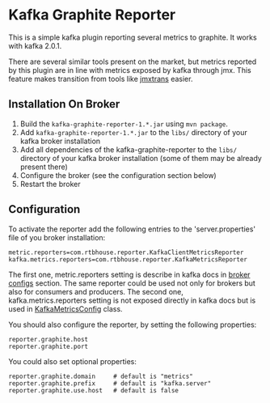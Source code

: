Kafka Graphite Reporter
=======================

This is a simple kafka plugin reporting several metrics to graphite. It works with kafka 2.0.1.

There are several similar tools present on the market, but metrics reported by this plugin
are in line with metrics exposed by kafka through jmx. This feature makes transition from
tools like [jmxtrans](https://github.com/jmxtrans/jmxtrans) easier.

Installation On Broker
------------

1. Build the `kafka-graphite-reporter-1.*.jar` using `mvn package`.
2. Add `kafka-graphite-reporter-1.*.jar` to the `libs/` directory of your kafka broker installation
3. Add all dependencies of the kafka-graphite-reporter to the `libs/` directory of your kafka broker installation (some of them may be already present there)
4. Configure the broker (see the configuration section below)
5. Restart the broker

Configuration
------------

To activate the reporter add the following entries to the 'server.properties' file of you broker installation:

	metric.reporters=com.rtbhouse.reporter.KafkaClientMetricsReporter
	kafka.metrics.reporters=com.rtbhouse.reporter.KafkaMetricsReporter

The first one, metric.reporters setting is describe in kafka docs in [broker configs](https://kafka.apache.org/documentation/#brokerconfigs) section. The same reporter could be used not only for brokers but also for consumers and producers. The second one, kafka.metrics.reporters setting is not exposed directly in kafka docs but is used in [KafkaMetricsConfig](https://github.com/apache/kafka/blob/trunk/core/src/main/scala/kafka/metrics/KafkaMetricsConfig.scala) class.

You should also configure the reporter, by setting the following properties:

	reporter.graphite.host
	reporter.graphite.port

You could also set optional properties:

	reporter.graphite.domain     # default is "metrics"
	reporter.graphite.prefix     # default is "kafka.server"
	reporter.graphite.use.host   # default is false
